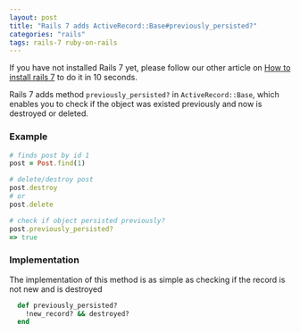 ```yaml
---
layout: post
title: "Rails 7 adds ActiveRecord::Base#previously_persisted?"
categories: "rails"
tags: rails-7 ruby-on-rails
---
```


If you have not installed Rails 7 yet, please follow our other article on [How to install rails 7](https://sparkrails.com/rails/2021/06/12/how-to-install-rails-7.html) to do it in 10 seconds.

Rails 7 adds method `previously_persisted?` in `ActiveRecord::Base`, which enables you to check if the object was existed previously and now is destroyed or deleted.

### Example
```ruby
# finds post by id 1
post = Post.find(1) 

# delete/destroy post
post.destroy
# or
post.delete

# check if object persisted previously?
post.previously_persisted?
=> true
```

### Implementation
The implementation of this method is as simple as checking if the record is not new and is destroyed
```ruby
  def previously_persisted?
    !new_record? && destroyed?
  end
```
<br/>

